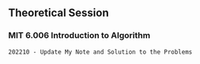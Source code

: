 ## Theoretical Session 
### MIT 6.006 Introduction to Algorithm
```
202210 - Update My Note and Solution to the Problems
```